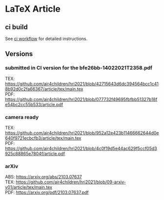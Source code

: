 # LaTeX Article
## ci build 
See [ci workflow](https://github.com/free-cortex/framework/tree/main/workflow) for detailed instructions.

## Versions

### submitted in CI version for the bfe26bb-14022021T2358.pdf
TEX: https://github.com/air4children/hri2021/blob/42715643d6dc394564bcc1c418b92d0c2fa66367/article/tex/main.tex       
PDF: https://github.com/air4children/hri2021/blob/077732f49695fbfbb51327b18fe54bc2cc55b533/article.pdf      

### camera ready
TEX: https://github.com/air4children/hri2021/blob/952a12e423b11466662644d0e640f9721ecbcfb3/article/tex/main.tex   
PDF: https://github.com/air4children/hri2021/blob/4c0f19d5e44ac629f5ccf05d3925c88865e7804f/article.pdf  

### arXiv
ABS: https://arxiv.org/abs/2103.07637  
TEX: https://github.com/air4children/hri2021/blob/09-arxiv-v01/article/tex/main.tex  
PDF: https://arxiv.org/pdf/2103.07637.pdf  

